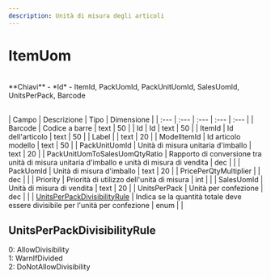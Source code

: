 ```yaml
---
description: Unità di misura degli articoli
---
```

# ItemUom

<br>
**Chiavi**
- *Id*
- ItemId, PackUomId, PackUnitUomId, SalesUomId, UnitsPerPack, Barcode
<br><br>

| Campo | Descrizione | Tipo | Dimensione | 
| :--- | :--- | :--- | :--- | :--- |
| Barcode | Codice a barre | text | 50 |
| Id | Id | text | 50 |
| ItemId | Id dell'articolo | text | 50 |
| Label |  | text | 20 |
| ModelItemId | Id articolo modello | text | 50 |
| PackUnitUomId | Unità di misura unitaria d'imballo | text | 20 |
| PackUnitUomToSalesUomQtyRatio | Rapporto di conversione tra unità di misura unitaria d'imballo e unità di misura di vendita | dec |  |
| PackUomId | Unità di misura d'imballo | text | 20 |
| PricePerQtyMultiplier |  | dec |  |
| Priority | Priorità di utilizzo dell'unità di misura | int |  |
| SalesUomId | Unità di misura di vendita | text | 20 |
| UnitsPerPack | Unità per confezione | dec |  |
| [UnitsPerPackDivisibilityRule](#unitsperpackdivisibilityrule) | Indica se la quantità totale deve essere divisibile per l'unità per confezione | enum |  |

UnitsPerPackDivisibilityRule
---
0: AllowDivisibility<br>1: WarnIfDivided<br>2: DoNotAllowDivisibility


